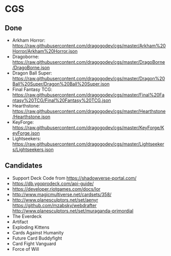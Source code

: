 # CGS

## Done
- Arkham Horror: https://raw.githubusercontent.com/dragogodev/cgs/master/Arkham%20Horror/Arkham%20Horror.json
- Dragoborne: https://raw.githubusercontent.com/dragogodev/cgs/master/DragoBorne/DragoBorne.json
- Dragon Ball Super: https://raw.githubusercontent.com/dragogodev/cgs/master/Dragon%20Ball%20Super/Dragon%20Ball%20Super.json
- Final Fantasy TCG: https://raw.githubusercontent.com/dragogodev/cgs/master/Final%20Fantasy%20TCG/Final%20Fantasy%20TCG.json
- Hearthstone: https://raw.githubusercontent.com/dragogodev/cgs/master/Hearthstone/Hearthstone.json
- KeyForge: https://raw.githubusercontent.com/dragogodev/cgs/master/KeyForge/KeyForge.json
- Lightseekers: https://raw.githubusercontent.com/dragogodev/cgs/master/Lightseekers/Lightseekers.json

## Candidates

- Support Deck Code from https://shadowverse-portal.com/
- https://db.ygoprodeck.com/api-guide/
- https://developer.riotgames.com/docs/lor
- http://www.magicmultiverse.net/cardsets/358/
- http://www.planesculptors.net/set/aenyr https://github.com/mzabsky/webdrafter http://www.planesculptors.net/set/muraganda-primordial
- The Everdeck
- Artifact
- Exploding Kittens
- Cards Against Humanity
- Future Card Buddyfight
- Card Fight Vanguard
- Force of Will

